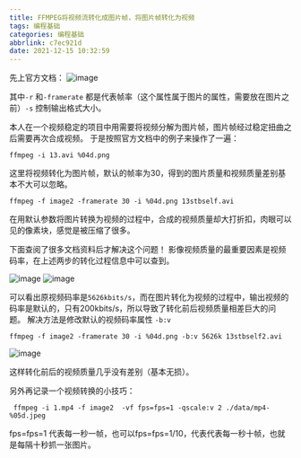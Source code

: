 ```yaml
---
title: FFMPEG将视频流转化成图片帧，将图片帧转化为视频
tags: 编程基础
categories: 编程基础
abbrlink: c7ec921d
date: 2021-12-15 10:32:59
---
```


先上官方文档：
![image](0001.png)

其中`-r` 和`-framerate` 都是代表帧率（这个属性属于图片的属性，需要放在图片之前）`-s` 控制输出格式大小。

本人在一个视频稳定的项目中用需要将视频分解为图片帧，图片帧经过稳定扭曲之后需要再次合成视频。
于是按照官方文档中的例子来操作了一遍：
```shell
ffmpeg -i 13.avi %04d.png
```
这里将视频转化为图片帧，默认的帧率为30，得到的图片质量和视频质量差别基本不大可以忽略。

```shell
ffmpeg -f image2 -framerate 30 -i %04d.png 13stbself.avi
```

在用默认参数将图片转换为视频的过程中，合成的视频质量却大打折扣，肉眼可以见的像素块，感觉是被压缩了很多。

下面查阅了很多文档资料后才解决这个问题！
影像视频质量的最重要因素是视频码率，在上述两步的转化过程信息中可以查到。

![image](0002.png)
![image](0003.png)

可以看出原视频码率是`5626kbits/s`，而在图片转化为视频的过程中，输出视频的码率是默认的，只有200kbits/s，所以导致了转化前后视频质量相差巨大的问题。
解决方法是修改默认的视频码率属性 `-b:v`

```shell
ffmpeg -f image2 -framerate 30 -i %04d.png -b:v 5626k 13stbself2.avi 
```

![image](0004.png)

这样转化前后的视频质量几乎没有差别（基本无损）。

另外再记录一个视频转换的小技巧：

```
 ffmpeg -i 1.mp4 -f image2  -vf fps=fps=1 -qscale:v 2 ./data/mp4-%05d.jpeg
```

fps=fps=1 代表每一秒一帧，也可以fps=fps=1/10，代表代表每一秒十帧，也就是每隔十秒抓一张图片。

